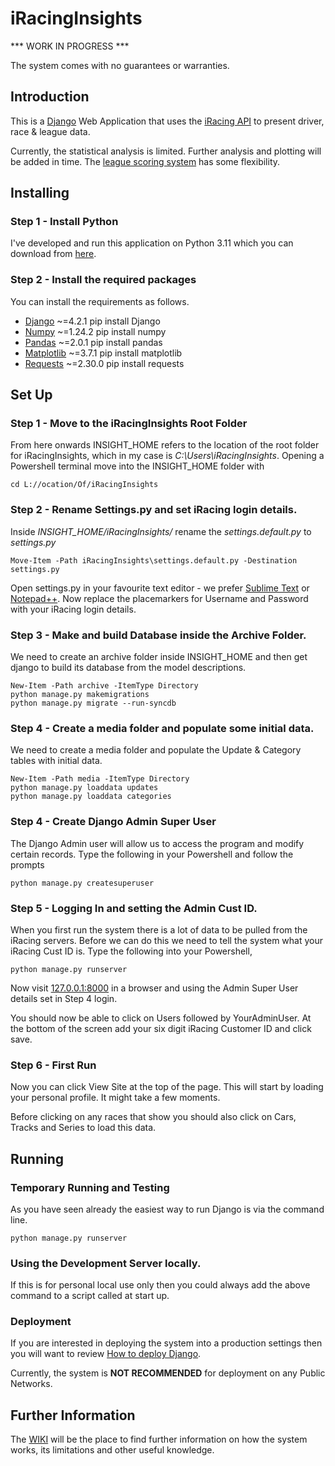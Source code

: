 # iRacingInsights

*** WORK IN PROGRESS ***

The system comes with no guarantees or warranties.   

## Introduction

This is a [Django](https://www.djangoproject.com/) Web Application that uses the [iRacing API](https://forums.iracing.com/discussion/15068/general-availability-of-data-api#latest) to present driver, race & league data.

Currently, the statistical analysis is limited.  Further analysis and plotting will be added in time.  The [league scoring system](https://github.com/byteinsight/iRacingInsights/wiki/League-Scoring-System) has some flexibility.  

## Installing

### Step 1 - Install Python

I've developed and run this application on Python 3.11 which you can download from [here](https://www.python.org/downloads).

### Step 2 - Install the required packages

You can install the requirements as follows.

  - [Django](https://pypi.org/project/Django/)  ~=4.2.1   pip install Django
  - [Numpy](https://pypi.org/project/numpy/) ~=1.24.2  pip install numpy
  - [Pandas](https://pypi.org/project/pandas/)  ~=2.0.1   pip install pandas
  - [Matplotlib](https://pypi.org/project/matplotlib/) ~=3.7.1  pip install matplotlib
  - [Requests](https://pypi.org/project/requests/)  ~=2.30.0  pip install requests
  

## Set Up

### Step 1 - Move to the iRacingInsights Root Folder

From here onwards INSIGHT_HOME refers to the location of the root folder for iRacingInsights, which in my case is *C:\Users\iRacingInsights*.  Opening a Powershell terminal move into the INSIGHT_HOME folder with 

```
cd L://ocation/Of/iRacingInsights
```

### Step 2 - Rename Settings.py and set iRacing login details.

Inside *INSIGHT_HOME/iRacingInsights/* rename the *settings.default.py* to *settings.py*

```
Move-Item -Path iRacingInsights\settings.default.py -Destination settings.py
```

Open settings.py in your favourite text editor - we prefer [Sublime Text](https://www.sublimetext.com/3) or 
[Notepad++](https://notepad-plus-plus.org/downloads/). Now replace the placemarkers for Username and Password with your iRacing login details.

### Step 3 - Make and build Database inside the Archive Folder.

We need to create an archive folder inside INSIGHT_HOME and then get django to build its database from the model descriptions.
```
New-Item -Path archive -ItemType Directory
python manage.py makemigrations
python manage.py migrate --run-syncdb
```

### Step 4 - Create a media folder and populate some initial data.

We need to create a media folder and populate the Update & Category tables with initial data.

```
New-Item -Path media -ItemType Directory
python manage.py loaddata updates
python manage.py loaddata categories
```

### Step 4 - Create Django Admin Super User

The Django Admin user will allow us to access the program and modify certain records.  Type the following in your Powershell and follow the prompts

```
python manage.py createsuperuser
```

### Step 5 - Logging In and setting the Admin Cust ID.

When you first run the system there is a lot of data to be pulled from the iRacing servers.   Before we can do this we need to tell the system what your iRacing Cust ID is.
Type the following into your Powershell, 

```
python manage.py runserver
```

Now visit [127.0.0.1:8000](http://127.0.0.1:8000) in a browser and using the Admin Super User details set in Step 4 login.

You should now be able to click on Users followed by YourAdminUser.  At the bottom of the screen add your six digit iRacing Customer ID and click save.

### Step 6 - First Run

Now you can click View Site at the top of the page.   This will start by loading your personal profile.   It might take a few moments.

Before clicking on any races that show you should also click on Cars, Tracks and Series to load this data.

## Running

### Temporary Running and Testing

As you have seen already the easiest way to run Django is via the command line. 

```
python manage.py runserver
```

### Using the Development Server locally.

If this is for personal local use only then you could always add the above command to a script called at start up.  


### Deployment 

If you are interested in deploying the system into a production settings then you will want to review [How to deploy Django](https://docs.djangoproject.com/en/4.2/howto/deployment/).

Currently, the system is **NOT RECOMMENDED** for deployment on any Public Networks.  

## Further Information 

The [WIKI](https://github.com/byteinsight/iRacingInsights/wiki) will be the place to find further information on how the system works, its limitations and other useful knowledge. 

